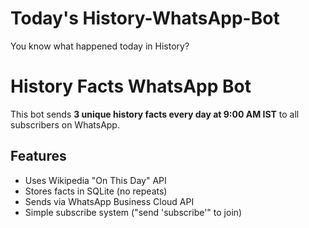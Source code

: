 # Today's History-WhatsApp-Bot
You know what happened today in History?
# History Facts WhatsApp Bot

This bot sends **3 unique history facts every day at 9:00 AM IST** to all subscribers on WhatsApp.

## Features
- Uses Wikipedia "On This Day" API
- Stores facts in SQLite (no repeats)
- Sends via WhatsApp Business Cloud API
- Simple subscribe system ("send 'subscribe'" to join)

